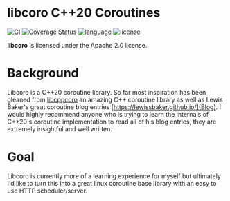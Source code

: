 libcoro C++20 Coroutines
========================

[![CI](https://github.com/jbaldwin/libcoro/workflows/build/badge.svg)](https://github.com/jbaldwin/libcoro/workflows/build/badge.svg)
[![Coverage Status](https://coveralls.io/repos/github/jbaldwin/libcoro/badge.svg?branch=master)](https://coveralls.io/github/jbaldwin/libcoro?branch=master)
[![language][badge.language]][language]
[![license][badge.license]][license]

[badge.language]: https://img.shields.io/badge/language-C%2B%2B17-yellow.svg
[badge.license]: https://img.shields.io/badge/license-Apache--2.0-blue

[language]: https://en.wikipedia.org/wiki/C%2B%2B17
[license]: https://en.wikipedia.org/wiki/Apache_License

**libcoro** is licensed under the Apache 2.0 license.

# Background
Libcoro is a C++20 coroutine library.  So far most inspiration has been gleaned from [libcppcoro](https://github.com/lewissbaker/cppcoro) an amazing C++ coroutine library as well as Lewis Baker's great coroutine blog entries [https://lewissbaker.github.io/](Blog).  I would highly recommend anyone who is trying to learn the internals of C++20's coroutine implementation to read all of his blog entries, they are extremely insightful and well written.

# Goal
Libcoro is currently more of a learning experience for myself but ultimately I'd like to turn this into a great linux coroutine base library with an easy to use HTTP scheduler/server.
